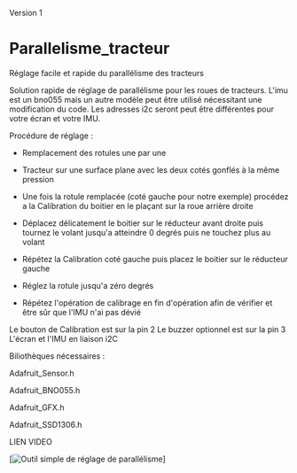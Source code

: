 Version 1

# Parallelisme_tracteur
Réglage facile et rapide du parallélisme des tracteurs 




Solution rapide de réglage de parallélisme pour les roues de tracteurs. 
L'imu est un bno055 mais un autre modèle peut être utilisé  nécessitant une modification du code. 
Les adresses i2c seront peut être différentes pour votre écran et votre IMU.

Procédure de réglage : 

- Remplacement des rotules une par une

- Tracteur sur une surface plane avec les deux cotés gonflés à la même pression 

- Une fois la rotule remplacée (coté gauche pour notre exemple) procédez a la Calibration du boitier en le plaçant sur la roue arrière droite

- Déplacez délicatement le boitier sur le réducteur avant droite puis tournez le volant jusqu'a atteindre 0 degrés puis ne touchez plus au volant

- Répétez la Calibration coté gauche puis placez le boitier sur le réducteur gauche

- Réglez la rotule jusqu'a zéro degrés

- Répétez l'opération de calibrage en fin d'opération afin de vérifier et être sûr que l'IMU n'ai pas dévié


Le bouton de Calibration est sur la pin 2
Le buzzer optionnel est sur la pin 3
L'écran et l'IMU en liaison i2C 

Biliothèques nécessaires : 

Adafruit_Sensor.h

Adafruit_BNO055.h

Adafruit_GFX.h

Adafruit_SSD1306.h


LIEN VIDEO 

[![Outil simple de réglage de parallélisme](https://www.youtube.com/shorts/eZyhcQUfwfE)]

